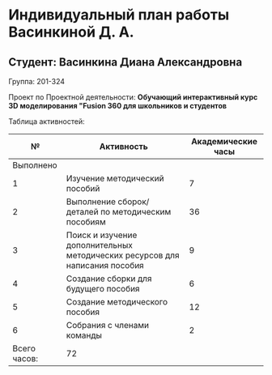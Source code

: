 # Индивидуальный план работы Васинкиной Д. А. 

Студент: Васинкина Диана Александровна
-
Группа: 201-324

Проект по Проектной деятельности: **Обучающий интерактивный курс 3D моделирования "Fusion 360 для школьников и студентов**

Таблица активностей:

| № | Активность | Академические часы |
| --- | --- | --- |
| Выполнено |
| 1 | Изучение методический пособий | 7 |
| 2 | Выполнение сборок/деталей по методическим пособиям| 36 |
| 3 | Поиск и изучение дополнительных методических ресурсов для написания пособия | 9 |
| 4 | Создание сборки для будущего пособия| 6 |
| 5 | Создание методического пособия | 12 |
| 6 | Собрания с членами команды | 2 |
| Всего часов: | 72 |
